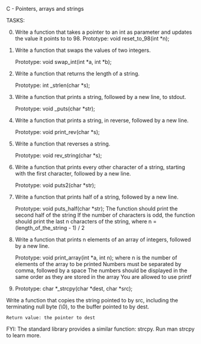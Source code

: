C - Pointers, arrays and strings

TASKS:

0. Write a function that takes a pointer to an int as parameter and updates the value it points to to 98.
Prototype: void reset_to_98(int *n);

1. Write a function that swaps the values of two integers.

    Prototype: void swap_int(int *a, int *b);

2. Write a function that returns the length of a string.

    Prototype: int _strlen(char *s);

3. Write a function that prints a string, followed by a new line, to stdout.

    Prototype: void _puts(char *str);

4. Write a function that prints a string, in reverse, followed by a new line.

    Prototype: void print_rev(char *s);

5. Write a function that reverses a string.

    Prototype: void rev_string(char *s);

6. Write a function that prints every other character of a string, starting with the first character, followed by a new line.

    Prototype: void puts2(char *str);

7. Write a function that prints half of a string, followed by a new line.

    Prototype: void puts_half(char *str);
    The function should print the second half of the string
    If the number of characters is odd, the function should print the last n characters of the string, where n = (length_of_the_string - 1) / 2

8. Write a function that prints n elements of an array of integers, followed by a new line.

    Prototype: void print_array(int *a, int n);
    where n is the number of elements of the array to be printed
    Numbers must be separated by comma, followed by a space
    The numbers should be displayed in the same order as they are stored in the array
    You are allowed to use printf

9. 
    Prototype: char *_strcpy(char *dest, char *src);

Write a function that copies the string pointed to by src, including the terminating null byte (\0), to the buffer pointed to by dest.

    Return value: the pointer to dest

FYI: The standard library provides a similar function: strcpy. Run man strcpy to learn more.
